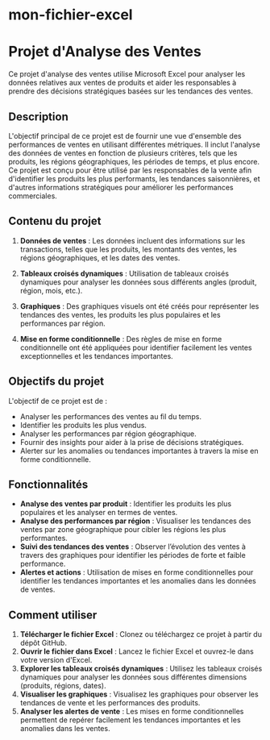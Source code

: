 # mon-fichier-excel
# Projet d'Analyse des Ventes

Ce projet d'analyse des ventes utilise Microsoft Excel pour analyser les données relatives aux ventes de produits et aider les responsables à prendre des décisions stratégiques basées sur les tendances des ventes.

## Description

L'objectif principal de ce projet est de fournir une vue d'ensemble des performances de ventes en utilisant différentes métriques. Il inclut l'analyse des données de ventes en fonction de plusieurs critères, tels que les produits, les régions géographiques, les périodes de temps, et plus encore. Ce projet est conçu pour être utilisé par les responsables de la vente afin d'identifier les produits les plus performants, les tendances saisonnières, et d'autres informations stratégiques pour améliorer les performances commerciales.

## Contenu du projet

1. **Données de ventes** : Les données incluent des informations sur les transactions, telles que les produits, les montants des ventes, les régions géographiques, et les dates des ventes.
   
2. **Tableaux croisés dynamiques** : Utilisation de tableaux croisés dynamiques pour analyser les données sous différents angles (produit, région, mois, etc.).

3. **Graphiques** : Des graphiques visuels ont été créés pour représenter les tendances des ventes, les produits les plus populaires et les performances par région.

4. **Mise en forme conditionnelle** : Des règles de mise en forme conditionnelle ont été appliquées pour identifier facilement les ventes exceptionnelles et les tendances importantes.

## Objectifs du projet

L'objectif de ce projet est de :

- Analyser les performances des ventes au fil du temps.
- Identifier les produits les plus vendus.
- Analyser les performances par région géographique.
- Fournir des insights pour aider à la prise de décisions stratégiques.
- Alerter sur les anomalies ou tendances importantes à travers la mise en forme conditionnelle.

## Fonctionnalités

- **Analyse des ventes par produit** : Identifier les produits les plus populaires et les analyser en termes de ventes.
- **Analyse des performances par région** : Visualiser les tendances des ventes par zone géographique pour cibler les régions les plus performantes.
- **Suivi des tendances des ventes** : Observer l’évolution des ventes à travers des graphiques pour identifier les périodes de forte et faible performance.
- **Alertes et actions** : Utilisation de mises en forme conditionnelles pour identifier les tendances importantes et les anomalies dans les données de ventes.

## Comment utiliser

1. **Télécharger le fichier Excel** : Clonez ou téléchargez ce projet à partir du dépôt GitHub.
2. **Ouvrir le fichier dans Excel** : Lancez le fichier Excel et ouvrez-le dans votre version d'Excel.
3. **Explorer les tableaux croisés dynamiques** : Utilisez les tableaux croisés dynamiques pour analyser les données sous différentes dimensions (produits, régions, dates).
4. **Visualiser les graphiques** : Visualisez les graphiques pour observer les tendances de vente et les performances des produits.
5. **Analyser les alertes de vente** : Les mises en forme conditionnelles permettent de repérer facilement les tendances importantes et les anomalies dans les ventes.

